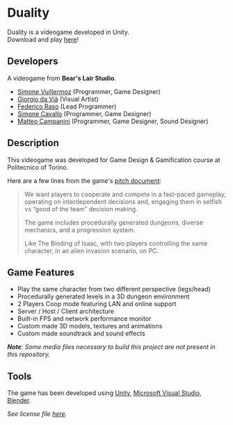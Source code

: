 # Duality

Duality is a videogame developed in Unity.<br/>
Download and play [here](https://ciaosonocampa.itch.io/duality)!

## Developers

A videogame from **Bear's Lair Studio**.

- [Simone Vuillermoz](https://github.com/valparahiso) (Programmer, Game Designer)
- [Giorgio da Vià](https://github.com/Giodavi96) (Visual Artist)
- [Federico Raso](https://github.com/Fede996) (Lead Programmer)
- [Simone Cavallo](https://github.com/LeSimo) (Programmer, Game Designer)
- [Matteo Campanini](https://github.com/MattCamp44) (Programmer, Game Designer, Sound Designer)

## Description

This videogame was developed for Game Design & Gamification course at Politecnico of Torino.

Here are a few lines from the game's [pitch document](https://github.com/MattCamp44/GamePitchDocumentDuality):

> We want players to cooperate and compete in a fast-paced gameplay, operating on interdependent decisions and, engaging them in selfish vs “good of the team” decision making.
>
> The game includes procedurally generated dungeons, diverse mechanics, and a progression system.
>
> Like The Binding of Isaac, with two players controlling the same character, in an alien invasion scenario, on PC.

## Game Features

- Play the same character from two different perspective (legs/head)
- Procedurally generated levels in a 3D dungeon environment
- 2 Players Coop mode featuring LAN and online support
- Server / Host / Client architecture
- Built-in FPS and network performance monitor
- Custom made 3D models, textures and animations
- Custom made soundtrack and sound effects

***Note***: *Some media files necessary to build this project are not present in this repository.*

## Tools

The game has been developed using [Unity](https://unity.com/), [Microsoft Visual Studio](https://visualstudio.microsoft.com/), [Blender](https://www.blender.org/).

*See license file [here](https://github.com/Fede996/FATC/blob/main/LICENSE.md).*
